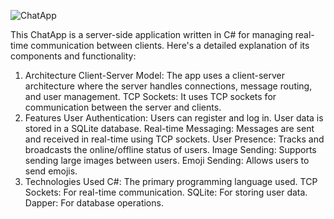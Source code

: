 


![ChatApp](https://github.com/IlKostadinovski/ChatApp/assets/90513974/725b3344-ca9a-4e0a-abe7-644783229220)



This ChatApp is a server-side application written in C# for managing real-time communication between clients. Here's a detailed explanation of its components and functionality:

1. Architecture
Client-Server Model: The app uses a client-server architecture where the server handles connections, message routing, and user management.
TCP Sockets: It uses TCP sockets for communication between the server and clients.
2. Features
User Authentication: Users can register and log in. User data is stored in a SQLite database.
Real-time Messaging: Messages are sent and received in real-time using TCP sockets.
User Presence: Tracks and broadcasts the online/offline status of users.
Image Sending: Supports sending large images between users.
Emoji Sending: Allows users to send emojis.
3. Technologies Used
C#: The primary programming language used.
TCP Sockets: For real-time communication.
SQLite: For storing user data.
Dapper: For database operations.
 
